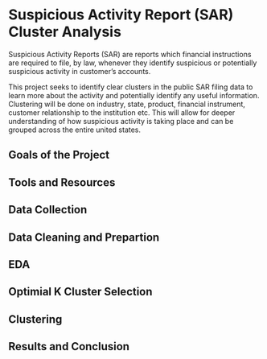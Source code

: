 # Suspicious Activity Report (SAR) Cluster Analysis

Suspicious Activity Reports (SAR) are reports which financial instructions are required to file, by law, whenever they identify suspicious or potentially suspicious activity in customer’s accounts. 

This project seeks to identify clear clusters in the public SAR filing data to learn more about the activity and potentially identify any useful information. Clustering will be done on industry, state, product, financial instrument, customer relationship to the institution etc. This will allow for deeper understanding of how suspicious activity is taking place and can be grouped across the entire united states. 

## Goals of the Project

## Tools and Resources

## Data Collection

## Data Cleaning and Prepartion 

## EDA

## Optimial K Cluster Selection

## Clustering 

## Results and Conclusion
